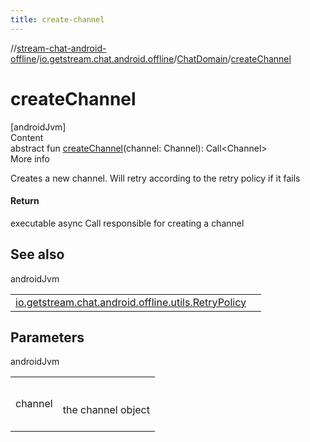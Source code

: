 ```yaml
---
title: create-channel
---
```

//[stream-chat-android-offline](../../../index.md)/[io.getstream.chat.android.offline](../index.md)/[ChatDomain](index.md)/[createChannel](createChannel.md)



# createChannel  
[androidJvm]  
Content  
abstract fun [createChannel](createChannel.md)(channel: Channel): Call&lt;Channel&gt;  
More info  


Creates a new channel. Will retry according to the retry policy if it fails



#### Return  


executable async Call responsible for creating a channel



## See also  
  
androidJvm  
  
| | |
|---|---|
| <a name="io.getstream.chat.android.offline/ChatDomain/createChannel/#io.getstream.chat.android.client.models.Channel/PointingToDeclaration/"></a>[io.getstream.chat.android.offline.utils.RetryPolicy](../../io.getstream.chat.android.offline.utils/RetryPolicy/index.md)| <a name="io.getstream.chat.android.offline/ChatDomain/createChannel/#io.getstream.chat.android.client.models.Channel/PointingToDeclaration/"></a>|
  


## Parameters  
  
androidJvm  
  
| | |
|---|---|
| <a name="io.getstream.chat.android.offline/ChatDomain/createChannel/#io.getstream.chat.android.client.models.Channel/PointingToDeclaration/"></a>channel| <a name="io.getstream.chat.android.offline/ChatDomain/createChannel/#io.getstream.chat.android.client.models.Channel/PointingToDeclaration/"></a><br/><br/>the channel object<br/><br/>|
  
  



